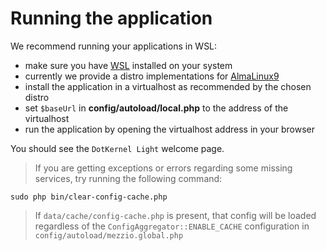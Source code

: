 # Running the application

We recommend running your applications in WSL:

- make sure you have [WSL](https://github.com/dotkernel/development/blob/main/wsl/README.md) installed on your system
- currently we provide a distro implementations for [AlmaLinux9](https://github.com/dotkernel/development/blob/main/wsl/os/almalinux9/README.md)
- install the application in a virtualhost as recommended by the chosen distro
- set `$baseUrl` in **config/autoload/local.php** to the address of the virtualhost
- run the application by opening the virtualhost address in your browser

You should see the `DotKernel Light` welcome page.

> If you are getting exceptions or errors regarding some missing services, try running the following command:

```shell
sudo php bin/clear-config-cache.php
```

> If `data/cache/config-cache.php` is present, that config will be loaded regardless of the `ConfigAggregator::ENABLE_CACHE` configuration in `config/autoload/mezzio.global.php`
